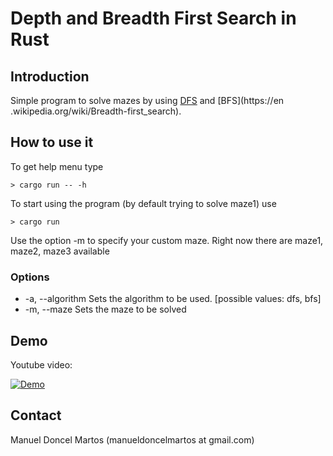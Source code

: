 # Depth and Breadth First Search in Rust #

## Introduction ##

Simple program to solve mazes by using [DFS](https://en.wikipedia.org/wiki/Depth-first_search) and [BFS](https://en
.wikipedia.org/wiki/Breadth-first_search).

##  How to use it ##

To get help menu type

```
> cargo run -- -h
```

To start using the program (by default trying to solve maze1) use

```
> cargo run
```

Use the option -m to specify your custom maze. Right now there are maze1, maze2, maze3 available

### Options ###

* -a, --algorithm <algorithm>    Sets the algorithm to be used. [possible values: dfs, bfs]
* -m, --maze <FILE>              Sets the maze to be solved

## Demo ##

Youtube video:

[![Demo](https://img.youtube.com/vi/sP8r7yTBRaw/0.jpg)](https://youtu.be/sP8r7yTBRaw)

## Contact ##

Manuel Doncel Martos (manueldoncelmartos at gmail.com)